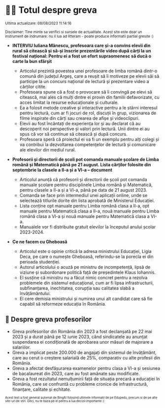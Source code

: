 # 👩‍🏫 Totul despre greva
<sub>Ultima actualizare: 08/08/2023 11:14:16</sub>

<sub>Disclaimer: Tine minte sa verifici si sursele de actualitate. Acest site este doar un instrument de indrumare: nu il lua ad litteram - poate produce informatii partial gresite :)</sub>

- **INTERVIU Iuliana Mănescu, profesoara care și-a convins elevii din rural să citească și să-și înscrie prezentările video după cărți la un festival național: Pentru ei a fost un efort supraomenesc să ducă o carte la bun sfârșit**
  - Articolul prezintă povestea unei profesoare de limba română dintr-o comună din județul Argeș, care a reușit să îi motiveze pe elevii săi să participe la un concurs național de lectură și prezentare video a cărților citite.
  - Profesoara spune că a fost o provocare să îi convingă pe elevi să citească, mai ales că mulți dintre ei provin din familii defavorizate, cu acces limitat la resurse educaționale și culturale.
  - Ea a folosit metode creative și interactive pentru a le stârni interesul pentru lectură, cum ar fi jocuri de rol, discuții în grup, vizionarea de filme inspirate din cărți sau crearea de afișe și videoclipuri.
  - Elevii au fost încântați de experiența lor și au declarat că au descoperit noi perspective și valori prin lectură. Unii dintre ei au spus că vor să continue să citească și după concurs.
  - Profesoara speră că proiectul ei va fi un exemplu pentru alți colegi și va contribui la dezvoltarea competențelor de lectură și comunicare ale elevilor din mediul rural.

- **Profesorii și directorii de școli pot comanda manuale școlare de Limba română și Matematică până pe 21 august. Lista cărților folosite din septembrie la clasele a II-a și a VI-a – document**
  - Articolul anunță că profesorii și directorii de școli pot comanda manuale școlare pentru disciplinele Limba română și Matematică, pentru clasele a II-a și a VI-a, până pe data de 21 august 2023.
  - Comanda se face prin intermediul unei aplicații online, unde se selectează titlurile dorite din lista aprobată de Ministerul Educației.
  - Lista conține opt manuale pentru Limba română clasa a II-a, opt manuale pentru Matematică clasa a II-a, nouă manuale pentru Limba română clasa a VI-a și nouă manuale pentru Matematică clasa a VI-a.
  - Manualele vor fi distribuite gratuit elevilor la începutul anului școlar 2023-2024.

- **Ce ne facem cu Gheboasă**
  - Articolul este o opinie critică la adresa ministrului Educației, Ligia Deca, pe care o numește Gheboasă, referindu-se la porecla ei din perioada studenției.
  - Autorul articolului o acuză pe ministru de incompetență, lipsă de viziune și subordonare politică față de președintele Klaus Iohannis.
  - El susține că ministru nu a făcut nimic concret pentru a rezolva problemele din sistemul educațional, cum ar fi lipsa infrastructurii, subfinanțarea, inechitatea, corupția sau calitatea slabă a învățământului.
  - El cere demisia ministrului și numirea unui alt candidat care să fie capabil să reformeze educația în România.

## 🏫 Despre greva profesorilor

- Greva profesorilor din România din 2023 a fost declanșată pe 22 mai 2023 și a durat până pe 12 iunie 2023, când sindicatele au anunțat suspendarea ei condiționată de aprobarea unor măsuri de majorare a salariilor.
- Greva a implicat peste 200.000 de angajați din sistemul de învățământ, care au cerut o creștere salarială de 25%, comparativ cu alte profesii din România.
- Greva a afectat desfășurarea examenelor pentru clasa a VI-a și sesiunea de bacalaureat din 2023, care au fost amânate sau modificate.
- Greva a fost rezultatul nemulțumirii față de situația precară a educației în România, care se confruntă cu probleme cronice de infrastructură, finanțare, calitate și echitate.


<sub><sub>Acest text a fost generat automat de BingAI folosind ultimele informatii de pe Edupedu, precum si de pe alte site-uri de stiri. Deci, nu te baza pe el pentru a lua decizii importante :)</sub></sub>